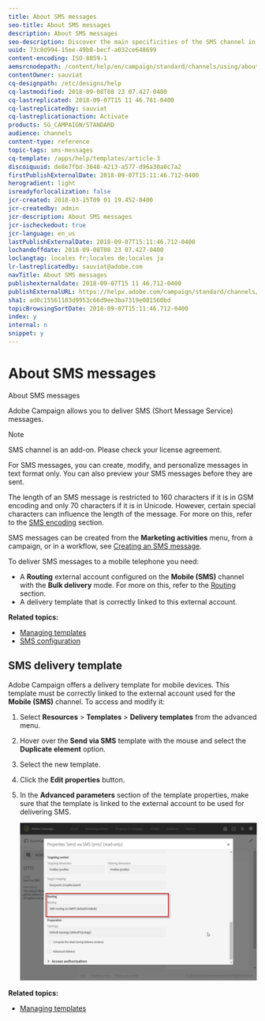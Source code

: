 ```yaml
---
title: About SMS messages
seo-title: About SMS messages
description: About SMS messages
seo-description: Discover the main specificities of the SMS channel in Adobe Campaign.
uuid: 73c8d994-15ee-49b8-becf-a032ce648699
content-encoding: ISO-8859-1
aemsrcnodepath: /content/help/en/campaign/standard/channels/using/about-sms-messages
contentOwner: sauviat
cq-designpath: /etc/designs/help
cq-lastmodified: 2018-09-08T08 23 07.427-0400
cq-lastreplicated: 2018-09-07T15 11 46.781-0400
cq-lastreplicatedby: sauviat
cq-lastreplicationaction: Activate
products: SG_CAMPAIGN/STANDARD
audience: channels
content-type: reference
topic-tags: sms-messages
cq-template: /apps/help/templates/article-3
discoiquuid: de8e7fbd-3648-4213-a577-d96a30a0c7a2
firstPublishExternalDate: 2018-09-07T15:11:46.712-0400
herogradient: light
isreadyforlocalization: false
jcr-created: 2018-03-15T09 01 19.452-0400
jcr-createdby: admin
jcr-description: About SMS messages
jcr-ischeckedout: true
jcr-language: en_us
lastPublishExternalDate: 2018-09-07T15:11:46.712-0400
lochandoffdate: 2018-09-08T08 23 07.427-0400
loclangtag: locales fr;locales de;locales ja
lr-lastreplicatedby: sauviat@adobe.com
navTitle: About SMS messages
publishexternaldate: 2018-09-07T15 11 46.712-0400
publishExternalURL: https://helpx.adobe.com/campaign/standard/channels/using/about-sms-messages.html
sha1: ad0c15561183d9953c66d9ee3ba7319e081560bd
topicBrowsingSortDate: 2018-09-07T15:11:46.712-0400
index: y
internal: n
snippet: y
---
```


# About SMS messages

About SMS messages

Adobe Campaign allows you to deliver SMS (Short Message Service) messages.

>[!NOTE]
>
>SMS channel is an add-on. Please check your license agreement.

For SMS messages, you can create, modify, and personalize messages in text format only. You can also preview your SMS messages before they are sent.

The length of an SMS message is restricted to 160 characters if it is in GSM encoding and only 70 characters if it is in Unicode. However, certain special characters can influence the length of the message. For more on this, refer to the [SMS encoding](../../administration/using/configuring-sms-channel.md#sms-encoding--length-and-transliteration) section.

SMS messages can be created from the **Marketing activities** menu, from a campaign, or in a workflow, see [Creating an SMS message](../../channels/using/creating-an-sms-message.md).

To deliver SMS messages to a mobile telephone you need:

* A **Routing** external account configured on the **Mobile (SMS)** channel with the **Bulk delivery** mode. For more on this, refer to the [Routing](../../administration/using/configuring-sms-channel.md#defining-an-sms-routing) section.
* A delivery template that is correctly linked to this external account.

**Related topics:**

* [Managing templates](../../start/using/about-templates.md)
* [SMS configuration](../../administration/using/configuring-sms-channel.md#defining-an-sms-routing)

## SMS delivery template

Adobe Campaign offers a delivery template for mobile devices. This template must be correctly linked to the external account used for the **Mobile (SMS)** channel. To access and modify it:

1. Select **Resources** > **Templates** > **Delivery templates** from the advanced menu.
1. Hover over the **Send via SMS** template with the mouse and select the **Duplicate element** option.
1. Select the new template.
1. Click the **Edit properties** button.
1. In the **Advanced parameters** section of the template properties, make sure that the template is linked to the external account to be used for delivering SMS.

   ![](assets/sms_template.png)

**Related topics:**

* [Managing templates](../../start/using/about-templates.md)

